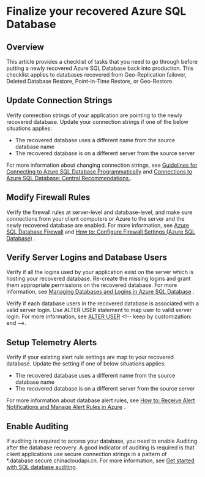 <properties
   pageTitle="Finalize your recovered Azure SQL Database"
   description="Point in Time Restore, Windows Azure SQL Database, restore database, recover database, Azure Management Portal, Azure Management Portal"
   services="sql-database"
   documentationCenter=""
   authors="elfisher"
   manager="jeffreyg"
   editor=""/>

<tags
	ms.service="sql-database"
	ms.date="07/30/2015"
	wacn.date=""/>

# Finalize your recovered Azure SQL Database

## Overview

This article provides a checklist of tasks that you need to go through before putting a newly recovered Azure SQL Database back into production. This checklist applies to databases recovered from Geo-Replication failover, Deleted Database Restore, Point-in-Time Restore, or Geo-Restore.

## Update Connection Strings

Verify connection strings of your application are pointing to the newly recovered database. Update your connection strings if one of the below situations applies:

  + The recovered database uses a different name from the source database name
  + The recovered database is on a different server from the source server

For more information about changing connection strings, see [Guidelines for Connecting to Azure SQL Database <!-- deleted by customization Programmatically](https://msdn.microsoft.com/zh-cn/library/azure/ee336282.aspx) --><!-- keep by customization: begin --> Programmatically](https://msdn.microsoft.com/zh-CN/library/azure/ee336282.aspx) <!-- keep by customization: end --> and [Connections to Azure SQL Database: Central Recommendations ](/documentation/articles/sql-database-connect-central-recommendations).
 
## Modify Firewall Rules
Verify the firewall rules at server-level and database-level, and make sure connections from your client computers or Azure to the server and the newly recovered database are enabled. For more information, see [Azure SQL Database <!-- deleted by customization Firewall](https://msdn.microsoft.com/zh-cn/library/azure/ee621782.aspx) --><!-- keep by customization: begin --> Firewall](https://msdn.microsoft.com/zh-CN/library/azure/ee621782.aspx) <!-- keep by customization: end --> and [How to: Configure Firewall Settings (Azure SQL <!-- deleted by customization Database)](https://msdn.microsoft.com/zh-cn/library/azure/jj553530.aspx) --><!-- keep by customization: begin --> Database)](https://msdn.microsoft.com/zh-CN/library/azure/jj553530.aspx) <!-- keep by customization: end -->.

## Verify Server Logins and Database Users

Verify if all the logins used by your application exist on the server which is hosting your recovered database. Re-create the missing logins and grant them appropriate permissions on the recovered database. For more information, see [Managing Databases and Logins in Azure SQL <!-- deleted by customization Database](https://msdn.microsoft.com/zh-cn/library/azure/ee336235.aspx) --><!-- keep by customization: begin --> Database](https://msdn.microsoft.com/zh-CN/library/azure/ee336235.aspx) <!-- keep by customization: end -->.

Verify if each database users in the recovered database is associated with a valid server login. Use ALTER USER statement to map user to valid server login. For more information, see [ALTER <!-- deleted by customization USER](https://technet.microsoft.com/zh-cn/library/ms176060(v=sql.120).aspx) --><!-- keep by customization: begin --> USER](http://technet.microsoft.com/zh-CN/library/ms176060(v=sql.120).aspx) <!-- keep by customization: end -->.


## Setup Telemetry Alerts

Verify if your existing alert rule settings are map to your recovered database. Update the setting if one of below situations applies:

  + The recovered database uses a different name from the source database name
  + The recovered database is on a different server from the source server

For more information about database alert rules, see [How to: Receive Alert Notifications and Manage Alert Rules in <!-- deleted by customization Azure](https://msdn.microsoft.com/zh-cn/library/azure/dn306638.aspx) --><!-- keep by customization: begin --> Azure](https://msdn.microsoft.com/zh-CN/library/azure/dn306638.aspx) <!-- keep by customization: end -->.


## Enable Auditing

If auditing is required to access your database, you need to enable Auditing after the database recovery. A good indicator of auditing is required is that client applications use secure connection strings in a pattern of *.database.secure.chinacloudapi.cn. For more information, see [Get started with SQL database auditing](/documentation/articles/sql-database-auditing-get-started). 
